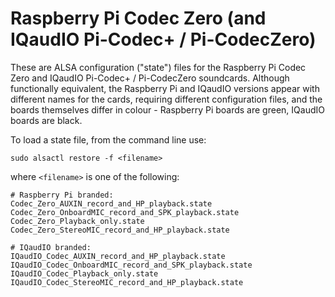 # Raspberry Pi Codec Zero (and IQaudIO Pi-Codec+ / Pi-CodecZero)

These are ALSA configuration ("state") files for the Raspberry Pi Codec Zero
and IQaudIO Pi-Codec+ / Pi-CodecZero soundcards. Although functionally
equivalent, the Raspberry Pi and IQaudIO versions appear with different names
for the cards, requiring different configuration files, and the boards
themselves differ in colour - Raspberry Pi boards are green, IQaudIO boards
are black.

To load a state file, from the command line use:

    sudo alsactl restore -f <filename>

where `<filename>` is one of the following:

    # Raspberry Pi branded:
    Codec_Zero_AUXIN_record_and_HP_playback.state
    Codec_Zero_OnboardMIC_record_and_SPK_playback.state
    Codec_Zero_Playback_only.state
    Codec_Zero_StereoMIC_record_and_HP_playback.state

    # IQaudIO branded:
    IQaudIO_Codec_AUXIN_record_and_HP_playback.state
    IQaudIO_Codec_OnboardMIC_record_and_SPK_playback.state
    IQaudIO_Codec_Playback_only.state
    IQaudIO_Codec_StereoMIC_record_and_HP_playback.state
